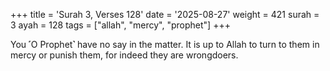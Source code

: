 +++
title = 'Surah 3, Verses 128'
date = '2025-08-27'
weight = 421
surah = 3
ayah = 128
tags = ["allah", "mercy", "prophet"]
+++

You ˹O Prophet˺ have no say in the matter. It is up to Allah to turn to them in mercy or punish them, for indeed they are wrongdoers.